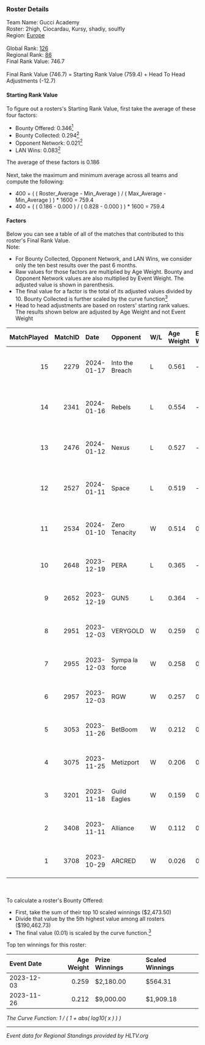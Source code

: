 ### Roster Details<br />
Team Name: Gucci Academy<br />
Roster: 2high, Ciocardau, Kursy, shadiy, soulfly<br />
Region: [Europe]( ../standings_europe.md)<br />
<br />
Global Rank: [126](../standings_global.md)<br />
Regional Rank: [86]( ../standings_europe.md)<br />
Final Rank Value:  746.7<br />
<br />
Final Rank Value (746.7) = Starting Rank Value (759.4) + Head To Head Adjustments (-12.7)<br />

#### Starting Rank Value<br />
To figure out a rosters's Starting Rank Value, first take the average of these four factors:<br />
- Bounty Offered: 0.346[<sup>1</sup>](#table2)
- Bounty Collected: 0.294[<sup>2</sup>](#table1)
- Opponent Network: 0.021[<sup>2</sup>](#table1)
- LAN Wins: 0.083[<sup>2</sup>](#table1)

The average of these factors is 0.186<br />
<br />
Next, take the maximum and minimum average across all teams and compute the following:<br />
- 400 + ( ( Roster_Average - Min_Average ) / ( Max_Average - Min_Average ) ) * 1600 = 759.4
- 400 + ( ( 0.186 - 0.000 ) / ( 0.828 - 0.000 ) ) * 1600 = 759.4


#### Factors<br />
Below you can see a table of all of the matches that contributed to this roster's Final Rank Value.<br />
Note:<br />

- For Bounty Collected, Opponent Network, and LAN Wins, we consider only the ten best results over the past 6 months.
- Raw values for those factors are multiplied by Age Weight. Bounty and Opponent Network values are also multiplied by Event Weight. The adjusted value is shown in parenthesis.
- The final value for a factor is the total of its adjusted values divided by 10. Bounty Collected is further scaled by the curve function[<sup>3</sup>](#curveFunction)
- Head to head adjustments are based on rosters' starting rank values. The results shown below are adjusted by Age Weight and not Event Weight
<span id="table1"></span><br />


| MatchPlayed | MatchID | Date       | Opponent        | W/L | Age Weight | Event Weight | Bounty Collected | Opponent Network | LAN Wins  | H2H Adjustment | Participating Roster                     |
| -: | -: | :- | :- | :- | :- | :- | :- | :- | :- | -: | :- |
|          15 |    2279 | 2024-01-17 | Into the Breach | L   | 0.561      | -            | -                | -                | -         |          -7.13 | 2high, Ciocardau, Kursy, shadiy, soulfly |
|          14 |    2341 | 2024-01-16 | Rebels          | L   | 0.554      | -            | -                | -                | -         |          -4.84 | 2high, Ciocardau, Kursy, shadiy, soulfly |
|          13 |    2476 | 2024-01-12 | Nexus           | L   | 0.527      | -            | -                | -                | -         |          -6.92 | 2high, Ciocardau, Kursy, shadiy, soulfly |
|          12 |    2527 | 2024-01-11 | Space           | L   | 0.519      | -            | -                | -                | -         |          -9.36 | 2high, Ciocardau, Kursy, shadiy, soulfly |
|          11 |    2534 | 2024-01-10 | Zero Tenacity   | W   | 0.514      | 0.143        | 0.008 (0.001)    | 0.805 (0.059)    | 0 (0.000) |           8.32 | 2high, Ciocardau, Kursy, shadiy, soulfly |
|          10 |    2648 | 2023-12-19 | PERA            | L   | 0.365      | -            | -                | -                | -         |          -5.55 | 2high, adeX, Ciocardau, God6y, shadiy    |
|           9 |    2652 | 2023-12-19 | GUN5            | L   | 0.364      | -            | -                | -                | -         |          -7.78 | 2high, adeX, Ciocardau, God6y, shadiy    |
|           8 |    2951 | 2023-12-03 | VERYGOLD        | W   | 0.259      | 0.292        | 0.001 (0.000)    | 0.012 (0.001)    | 1 (0.259) |           2.37 | 2high, adeX, Ciocardau, God6y, shadiy    |
|           7 |    2955 | 2023-12-03 | Sympa la force  | W   | 0.258      | 0.292        | 0.001 (0.000)    | 0.000 (0.000)    | 1 (0.258) |           1.52 | 2high, adeX, Ciocardau, God6y, shadiy    |
|           6 |    2957 | 2023-12-03 | RGW             | W   | 0.257      | 0.292        | 0.000 (0.000)    | 0.000 (0.000)    | 1 (0.257) |           0.88 | 2high, adeX, Ciocardau, God6y, shadiy    |
|           5 |    3053 | 2023-11-26 | BetBoom         | W   | 0.212      | 0.358        | 0.457 (0.035)    | 0.898 (0.068)    | 0 (0.000) |           6.24 | 2high, adeX, Ciocardau, God6y, shadiy    |
|           4 |    3075 | 2023-11-25 | Metizport       | W   | 0.206      | 0.358        | 0.008 (0.001)    | 0.041 (0.003)    | 0 (0.000) |           2.70 | 2high, adeX, Ciocardau, God6y, shadiy    |
|           3 |    3201 | 2023-11-18 | Guild Eagles    | W   | 0.159      | 0.358        | 0.046 (0.003)    | 0.727 (0.041)    | 0 (0.000) |           4.01 | 2high, adeX, Ciocardau, God6y, shadiy    |
|           2 |    3408 | 2023-11-11 | Alliance        | W   | 0.112      | 0.358        | 0.020 (0.001)    | 0.855 (0.034)    | 0 (0.000) |           2.49 | 2high, adeX, Ciocardau, God6y, shadiy    |
|           1 |    3708 | 2023-10-29 | ARCRED          | W   | 0.026      | 0.358        | 0.008 (0.000)    | 0.164 (0.002)    | 0 (0.000) |           0.34 | 2high, adeX, Ciocardau, God6y, shadiy    |

<br />
<span id="table2"></span><br />
To calculate a roster's Bounty Offered:<br />

- First, take the sum of their top 10 scaled winnings ($2,473.50)
- Divide that value by the 5th highest value among all rosters ($190,462.73)
- The final value (0.01) is scaled by the curve function.[<sup>3</sup>](#curveFunction)

Top ten winnings for this roster:<br />

| Event Date | Age Weight | Prize Winnings | Scaled Winnings |
| :- | -: | :- | :- |
| 2023-12-03 |      0.259 | $2,180.00      | $564.31         |
| 2023-11-26 |      0.212 | $9,000.00      | $1,909.18       |


<span id="curveFunction"></span>_The Curve Function: 1 / ( 1 + abs( log10( x ) ) )_<br />

---
_Event data for Regional Standings provided by HLTV.org_<br />

